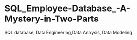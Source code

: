 # SQL_Employee-Database_-A-Mystery-in-Two-Parts
SQL database, Data Engineering,Data Analysis, Data Modeling
